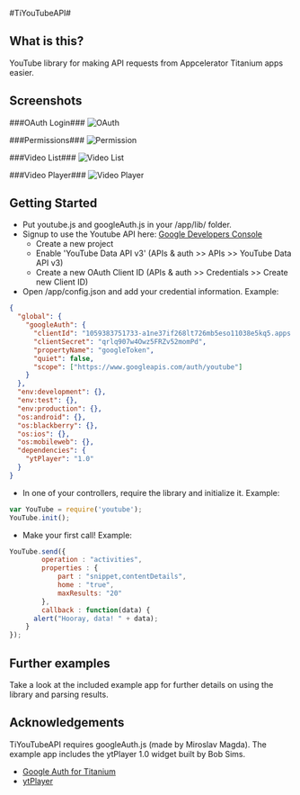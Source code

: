 #TiYouTubeAPI#

## What is this? ##

YouTube library for making API requests from Appcelerator Titanium apps easier.

## Screenshots ##

###OAuth Login###
![OAuth](https://github.com/quinn-madson/TiYouTubeAPI/blob/master/Screenshots/01-OAuth.png?raw=true)

###Permissions###
![Permission](https://github.com/quinn-madson/TiYouTubeAPI/blob/master/Screenshots/02-Permission.png?raw=true)

###Video List###
![Video List](https://github.com/quinn-madson/TiYouTubeAPI/blob/master/Screenshots/03-VideoList.png?raw=true)

###Video Player###
![Video Player](https://github.com/quinn-madson/TiYouTubeAPI/blob/master/Screenshots/04-VideoPlayer.png?raw=true)

## Getting Started ##

  * Put youtube.js and googleAuth.js in your /app/lib/ folder.
  * Signup to use the Youtube API here: [Google Developers Console](https://console.developers.google.com/)
     * Create a new project
     * Enable 'YouTube Data API v3' (APIs & auth >> APIs >> YouTube Data API v3)
     * Create a new OAuth Client ID (APIs & auth >> Credentials >> Create new Client ID)
  * Open /app/config.json and add your credential information. Example:

```json
{
  "global": {
    "googleAuth": {
      "clientId": "1059383751733-a1ne37if268lt726mb5eso11038e5kq5.apps.googleusercontent.com",
      "clientSecret": "qrlq907w4Owz5FRZv52momPd",
      "propertyName": "googleToken",
      "quiet": false,
      "scope": ["https://www.googleapis.com/auth/youtube"]
    }
  },
  "env:development": {},
  "env:test": {},
  "env:production": {},
  "os:android": {},
  "os:blackberry": {},
  "os:ios": {},
  "os:mobileweb": {},
  "dependencies": {
    "ytPlayer": "1.0"
  }
}
```

  * In one of your controllers, require the library and initialize it. Example:

```javascript
var YouTube = require('youtube');
YouTube.init();
```

  * Make your first call! Example:

```javascript
YouTube.send({
		operation : "activities",
		properties : {
			part : "snippet,contentDetails",
			home : "true",
			maxResults: "20"
		},
		callback : function(data) {
      alert("Hooray, data! " + data);
    }
});
```

## Further examples ##

Take a look at the included example app for further details on using the library and parsing results.

## Acknowledgements ##

TiYouTubeAPI requires googleAuth.js (made by Miroslav Magda). The example app includes the ytPlayer 1.0 widget built by Bob Sims.

  * [Google Auth for Titanium](https://github.com/ejci/Google-Auth-for-Titanium)
  * [ytPlayer](https://github.com/bob-sims/ytPlayer/)

